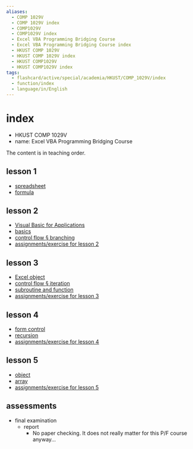 ```yaml
---
aliases:
  - COMP 1029V
  - COMP 1029V index
  - COMP1029V
  - COMP1029V index
  - Excel VBA Programming Bridging Course
  - Excel VBA Programming Bridging Course index
  - HKUST COMP 1029V
  - HKUST COMP 1029V index
  - HKUST COMP1029V
  - HKUST COMP1029V index
tags:
  - flashcard/active/special/academia/HKUST/COMP_1029V/index
  - function/index
  - language/in/English
---
```


# index

- HKUST COMP 1029V
- name: Excel VBA Programming Bridging Course

The content is in teaching order.

## lesson 1

- [spreadsheet](spreadsheet.md)
- [formula](formula.md)

## lesson 2

- [Visual Basic for Applications](Visual%20Basic%20for%20Applications.md)
- [basics](basics.md)
- [control flow § branching](control%20flow.md#branching)
- [assignments/exercise for lesson 2](assignments/exercise%20for%20lesson%202/index.md)

## lesson 3

- [Excel object](Excel%20object.md)
- [control flow § iteration](control%20flow.md#iteration)
- [subroutine and function](subroutine%20and%20function.md)
- [assignments/exercise for lesson 3](assignments/exercise%20for%20lesson%203/index.md)

## lesson 4

- [form control](form%20control.md)
- [recursion](recursion.md)
- [assignments/exercise for lesson 4](assignments/exercise%20for%20lesson%204/index.md)

## lesson 5

- [object](object.md)
- [array](array.md)
- [assignments/exercise for lesson 5](assignments/exercise%20for%20lesson%205/index.md)

## assessments

- final examination
  - report
    - No paper checking. It does not really matter for this P/F course anyway...
